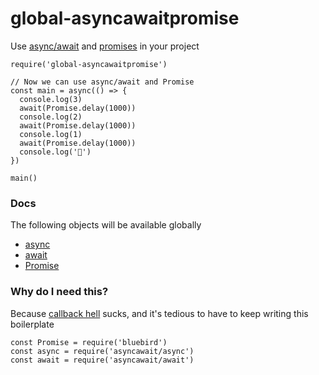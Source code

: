 # global-asyncawaitpromise

Use [async/await](https://github.com/yortus/asyncawait) and
[promises](https://github.com/petkaantonov/bluebird) in your project

    require('global-asyncawaitpromise')

    // Now we can use async/await and Promise
    const main = async(() => {
      console.log(3)
      await(Promise.delay(1000))
      console.log(2)
      await(Promise.delay(1000))
      console.log(1)
      await(Promise.delay(1000))
      console.log('🚀')
    })

    main()

### Docs

The following objects will be available globally

- [async](https://github.com/yortus/asyncawait)
- [await](https://github.com/yortus/asyncawait)
- [Promise](https://github.com/petkaantonov/bluebird)

### Why do I need this?

Because [callback hell](http://callbackhell.com) sucks, and it's
tedious to have to keep writing this boilerplate

    const Promise = require('bluebird')
    const async = require('asyncawait/async')
    const await = require('asyncawait/await')
